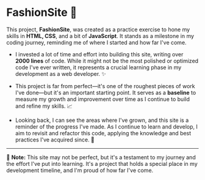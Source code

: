 # FashionSite 👗

This project, **FashionSite**, was created as a practice exercise to hone my skills in **HTML, CSS**, and a bit of **JavaScript**. It stands as a milestone in my coding journey, reminding me of where I started and how far I've come.

- I invested a lot of time and effort into building this site, writing over **2000 lines** of code. While it might not be the most polished or optimized code I've ever written, it represents a crucial learning phase in my development as a web developer. ✨

- This project is far from perfect—it's one of the roughest pieces of work I've done—but it's an important starting point. It serves as a **baseline** to measure my growth and improvement over time as I continue to build and refine my skills. 📈

- Looking back, I can see the areas where I've grown, and this site is a reminder of the progress I've made. As I continue to learn and develop, I aim to revisit and refactor this code, applying the knowledge and best practices I've acquired since. 💪

---

🌟 **Note:** This site may not be perfect, but it's a testament to my journey and the effort I've put into learning. It's a project that holds a special place in my development timeline, and I'm proud of how far I've come.
